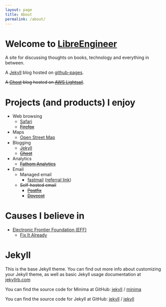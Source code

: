 ```yaml
---
layout: page
title: About
permalink: /about/
---
```



# Welcome to [LibreEngineer](https://blog.mccleery.io)
A site for discussing thoughts on books, technology and everything in between.

A [Jekyll](https://jekyllrb.com/) blog hosted on [github-pages][github-pages].

~~A [Ghost][ghost] blog hosted on [AWS Lightsail][lightsail]~~.


# Projects (and products) I enjoy

- Web browsing
  - [Safari][safari]
  - ~~[Firefox](https://www.mozilla.org/en-US/firefox/)~~
- Maps 
  - [Open Street Map](https://www.openstreetmap.org/)
- Blogging
  - [Jekyll][jekyll]
  - ~~[Ghost](https://ghost.org/)~~
- Analytics
  - ~~[Fathom Analytics](https://usefathom.com/)~~ 
- Email
  - Managed email
    - [fastmail][fastmail] ([referral link](https://ref.fm/u26707320))
  - ~~Self-hosted email~~
    - ~~[Postfix](http://www.postfix.org/)~~
    - ~~[Dovecot](https://www.dovecot.org/)~~

# Causes I believe in

- [Electronic Frontier Foundation (EFF)](https://www.eff.org/)
  - [Fix It Already](https://fixitalready.eff.org/)



[fastmail]: https://www.fastmail.com/
[jekyll]: https://jekyllrb.com/
[ghost]: https://ghost.org
[github-pages]: https://pages.github.com
[lightsail]: https://aws.amazon.com/lightsail/
[safari]: https://www.apple.com/au/safari/


# Jekyll
This is the base Jekyll theme. You can find out more info about customizing your Jekyll theme, as well as basic Jekyll usage documentation at [jekyllrb.com](https://jekyllrb.com/)

You can find the source code for Minima at GitHub:
[jekyll][jekyll-organization] /
[minima](https://github.com/jekyll/minima)

You can find the source code for Jekyll at GitHub:
[jekyll][jekyll-organization] /
[jekyll](https://github.com/jekyll/jekyll)


[jekyll-organization]: https://github.com/jekyll
